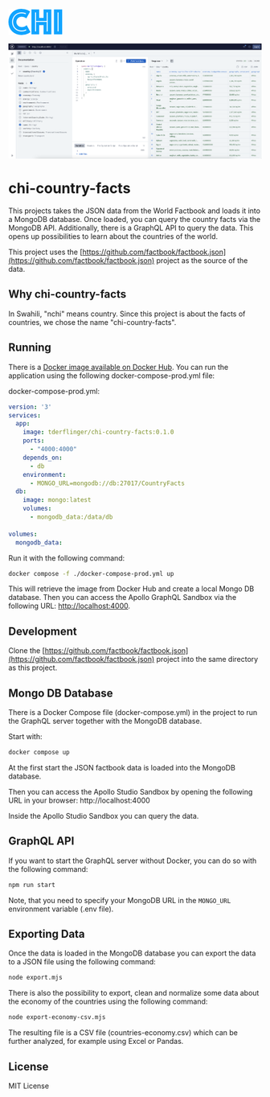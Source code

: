 ![Chi logo](./docs/chi.png)

![Chi screenshot](./docs/screenshot-chi.png)
# chi-country-facts

This projects takes the JSON data from the World Factbook and loads it into a MongoDB database.
Once loaded, you can query the country facts via the MongoDB API. 
Additionally, there is a GraphQL API to query the data. This opens up possibilities to
learn about the countries of the world.

This project uses the [https://github.com/factbook/factbook.json](https://github.com/factbook/factbook.json)
project as the source of the data.

## Why chi-country-facts

In Swahili, "nchi" means country. Since this project is about the facts of countries, we chose the name "chi-country-facts".

## Running

There is a [Docker image available on Docker Hub](https://hub.docker.com/r/tderflinger/chi-country-facts). You can run the application using the following docker-compose-prod.yml file:

docker-compose-prod.yml:
```yaml
version: '3'
services:
  app:
    image: tderflinger/chi-country-facts:0.1.0
    ports:
      - "4000:4000"
    depends_on:
      - db
    environment:
      - MONGO_URL=mongodb://db:27017/CountryFacts
  db:
    image: mongo:latest
    volumes:
      - mongodb_data:/data/db

volumes:
  mongodb_data: 
```

Run it with the following command:

```bash
docker compose -f ./docker-compose-prod.yml up
```

This will retrieve the image from Docker Hub and create a local Mongo DB database. Then you can access the Apollo GraphQL Sandbox via the following URL: [http://localhost:4000](http://localhost:4000).

## Development

Clone the [https://github.com/factbook/factbook.json](https://github.com/factbook/factbook.json) project into the same directory as this project.

## Mongo DB Database

There is a Docker Compose file (docker-compose.yml) in the project to run the GraphQL server together with the MongoDB database.

Start with:

```bash
docker compose up
```

At the first start the JSON factbook data is loaded into the MongoDB database.

Then you can access the Apollo Studio Sandbox by opening the following URL in your browser: http://localhost:4000

Inside the Apollo Studio Sandbox you can query the data.

## GraphQL API

If you want to start the GraphQL server without Docker, you can do so with the following command:

```bash
npm run start
```

Note, that you need to specify your MongoDB URL in the `MONGO_URL` environment variable (.env file).

## Exporting Data

Once the data is loaded in the MongoDB database you can export the data to a JSON file using the following command:

```bash
node export.mjs
```

There is also the possibility to export, clean and normalize some data about the economy of the countries using the following command:

```bash
node export-economy-csv.mjs
```

The resulting file is a CSV file (countries-economy.csv) which can be further analyzed, for example using Excel or Pandas.

## License

MIT License
